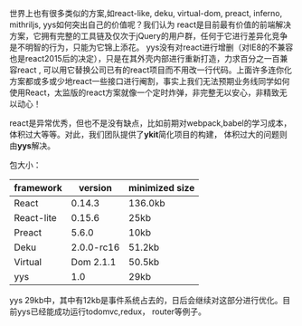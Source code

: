
世界上也有很多类似的方案,如react-like, deku, virtual-dom, preact, inferno, mithriljs, yys如何突出自己的价值呢？我们认为
react是目前最有价值的前端解决方案，它拥有完整的工具链及仅次于jQuery的用户群，任何于它进行差异化竞争是不明智的行为，只能为它锦上添花。
yys没有对react进行增删（对IE8的不兼容也是react2015后的决定），只是在其外壳内部进行重新打造，力求百分之一百兼容react ,
可以用它替换公司已有的react项目而不用改一行代码。上面许多连你化方案都或多或少地react一些接口进行阉割，事实上我们无法预期业务线同学如何
使用React，太监版的react方案就像一个定时炸弹，非完整无以安心，非精致无以动心！

react是异常优秀，但也不是没有缺点，比如前期对webpack,babel的学习成本，体积过大等等。对此，我们团队提供了**ykit**简化项目的构建，
体积过大的问题则由**yys**解决。

包大小：

| framework  | version    | minimized size |
|------------|------------|----------------|
| React      | 0.14.3     | 136.0kb        |
| React-lite | 0.15.6     | 25kb           |
| Preact     | 5.6.0      | 10kb           |
| Deku       | 2.0.0-rc16 | 51.2kb         |
| Virtual    | Dom	2.1.1 | 50.5kb         |
| yys        | 1.0        | 29kb           |




yys 29kb中，其中有12kb是事件系统占去的，日后会继续对这部分进行优化。目前yys已经能成功运行todomvc,redux， router等例子。




